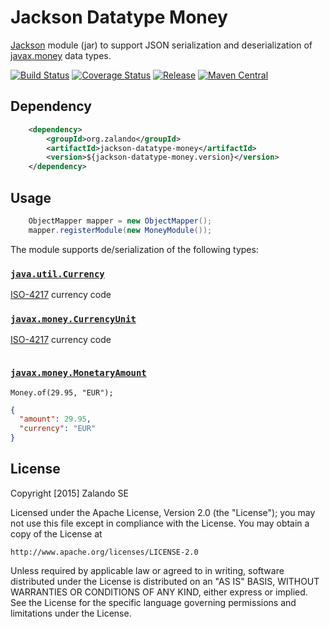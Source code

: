 # Jackson Datatype Money

[Jackson](http://jackson.codehaus.org) module (jar)
to support JSON serialization and deserialization of
[javax.money](https://github.com/JavaMoney/jsr354-api) data types.

[![Build Status](https://img.shields.io/travis/zalando/jackson-datatype-money.svg)](https://travis-ci.org/zalando/jackson-datatype-money)
[![Coverage Status](https://img.shields.io/coveralls/zalando/jackson-datatype-money.svg)](https://coveralls.io/r/zalando/jackson-datatype-money)
[![Release](https://img.shields.io/github/release/zalando/jackson-datatype-money.svg)](https://github.com/zalando/jackson-datatype-money/releases)
[![Maven Central](https://img.shields.io/maven-central/v/org.zalando/jackson-datatype-money.svg)](https://maven-badges.herokuapp.com/maven-central/org.zalando/jackson-datatype-money)

## Dependency

```xml
    <dependency>
        <groupId>org.zalando</groupId>
        <artifactId>jackson-datatype-money</artifactId>
        <version>${jackson-datatype-money.version}</version>
    </dependency>
```

## Usage

```java
    ObjectMapper mapper = new ObjectMapper();
    mapper.registerModule(new MoneyModule());
```
    
The module supports de/serialization of the following types:

### [`java.util.Currency`](https://docs.oracle.com/javase/8/docs/api/java/util/Currency.html)
[ISO-4217](http://en.wikipedia.org/wiki/ISO_4217) currency code

### [`javax.money.CurrencyUnit`](https://github.com/JavaMoney/jsr354-api/blob/master/src/main/java/javax/money/CurrencyUnit.java)
[ISO-4217](http://en.wikipedia.org/wiki/ISO_4217) currency code

```json
```

### [`javax.money.MonetaryAmount`](https://github.com/JavaMoney/jsr354-api/blob/master/src/main/java/javax/money/MonetaryAmount.java)

```
Money.of(29.95, "EUR");
```

```json
{
  "amount": 29.95, 
  "currency": "EUR"
}
```

## License

Copyright [2015] Zalando SE

Licensed under the Apache License, Version 2.0 (the "License");
you may not use this file except in compliance with the License.
You may obtain a copy of the License at

    http://www.apache.org/licenses/LICENSE-2.0

Unless required by applicable law or agreed to in writing, software
distributed under the License is distributed on an "AS IS" BASIS,
WITHOUT WARRANTIES OR CONDITIONS OF ANY KIND, either express or implied.
See the License for the specific language governing permissions and
limitations under the License.
